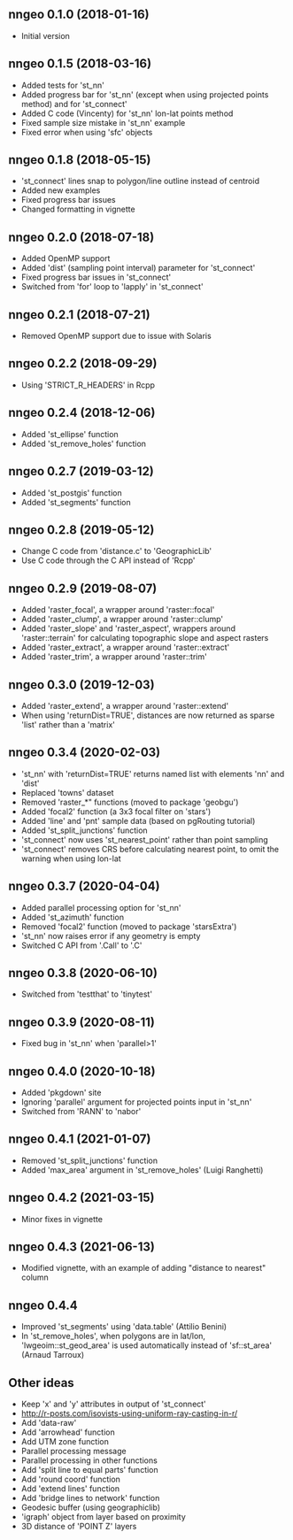 ## nngeo 0.1.0 (2018-01-16)

* Initial version

## nngeo 0.1.5 (2018-03-16)

* Added tests for 'st_nn'
* Added progress bar for 'st_nn' (except when using projected points method) and for 'st_connect'
* Added C code (Vincenty) for 'st_nn' lon-lat points method
* Fixed sample size mistake in 'st_nn' example
* Fixed error when using 'sfc' objects

## nngeo 0.1.8 (2018-05-15)

* 'st_connect' lines snap to polygon/line outline instead of centroid
* Added new examples
* Fixed progress bar issues
* Changed formatting in vignette

## nngeo 0.2.0 (2018-07-18)

* Added OpenMP support
* Added 'dist' (sampling point interval) parameter for 'st_connect'
* Fixed progress bar issues in 'st_connect'
* Switched from 'for' loop to 'lapply' in 'st_connect'

## nngeo 0.2.1 (2018-07-21)

* Removed OpenMP support due to issue with Solaris

## nngeo 0.2.2 (2018-09-29)

* Using 'STRICT_R_HEADERS' in Rcpp

## nngeo 0.2.4 (2018-12-06)

* Added 'st_ellipse' function
* Added 'st_remove_holes' function

## nngeo 0.2.7 (2019-03-12)

* Added 'st_postgis' function
* Added 'st_segments' function

## nngeo 0.2.8 (2019-05-12)

* Change C code from 'distance.c' to 'GeographicLib'
* Use C code through the C API instead of 'Rcpp'

## nngeo 0.2.9 (2019-08-07)

* Added 'raster_focal', a wrapper around 'raster::focal'
* Added 'raster_clump', a wrapper around 'raster::clump'
* Added 'raster_slope' and 'raster_aspect', wrappers around 'raster::terrain' for calculating topographic slope and aspect rasters
* Added 'raster_extract', a wrapper around 'raster::extract'
* Added 'raster_trim', a wrapper around 'raster::trim'

## nngeo 0.3.0 (2019-12-03)

* Added 'raster_extend', a wrapper around 'raster::extend'
* When using 'returnDist=TRUE', distances are now returned as sparse 'list' rather than a 'matrix'

## nngeo 0.3.4 (2020-02-03)

* 'st_nn' with 'returnDist=TRUE' returns named list with elements 'nn' and 'dist'
* Replaced 'towns' dataset
* Removed 'raster_*" functions (moved to package 'geobgu')
* Added 'focal2' function (a 3x3 focal filter on 'stars')
* Added 'line' and 'pnt' sample data (based on pgRouting tutorial)
* Added 'st_split_junctions' function
* 'st_connect' now uses 'st_nearest_point' rather than point sampling
* 'st_connect' removes CRS before calculating nearest point, to omit the warning when using lon-lat

## nngeo 0.3.7 (2020-04-04)

* Added parallel processing option for 'st_nn'
* Added 'st_azimuth' function
* Removed 'focal2' function (moved to package 'starsExtra')
* 'st_nn' now raises error if any geometry is empty
* Switched C API from '.Call' to '.C'

## nngeo 0.3.8 (2020-06-10)

* Switched from 'testthat' to 'tinytest'

## nngeo 0.3.9 (2020-08-11)

* Fixed bug in 'st_nn' when 'parallel>1'

## nngeo 0.4.0 (2020-10-18)

* Added 'pkgdown' site
* Ignoring 'parallel' argument for projected points input in 'st_nn'
* Switched from 'RANN' to 'nabor'

## nngeo 0.4.1 (2021-01-07)

* Removed 'st_split_junctions' function
* Added 'max_area' argument in 'st_remove_holes' (Luigi Ranghetti)

## nngeo 0.4.2 (2021-03-15)

* Minor fixes in vignette

## nngeo 0.4.3 (2021-06-13)

* Modified vignette, with an example of adding "distance to nearest" column

## nngeo 0.4.4

* Improved 'st_segments' using 'data.table' (Attilio Benini)
* In 'st_remove_holes', when polygons are in lat/lon, 'lwgeoim::st_geod_area' is used automatically instead of 'sf::st_area' (Arnaud Tarroux)

## Other ideas

* Keep 'x' and 'y' attributes in output of 'st_connect'
* http://r-posts.com/isovists-using-uniform-ray-casting-in-r/
* Add 'data-raw'
* Add 'arrowhead' function
* Add UTM zone function
* Parallel processing message
* Parallel processing in other functions
* Add 'split line to equal parts' function
* Add 'round coord' function
* Add 'extend lines' function
* Add 'bridge lines to network' function
* Geodesic buffer (using geographiclib)
* 'igraph' object from layer based on proximity
* 3D distance of 'POINT Z' layers

